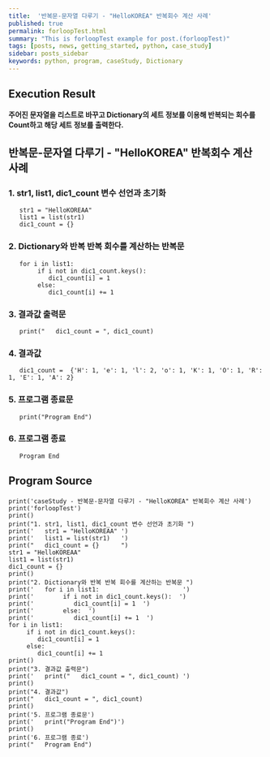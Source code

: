 ```yaml
---
title:  '반복문-문자열 다루기 - "HelloKOREA" 반복회수 계산 사례'
published: true
permalink: forloopTest.html
summary: "This is forloopTest example for post.(forloopTest)"
tags: [posts, news, getting_started, python, case_study]
sidebar: posts_sidebar
keywords: python, program, caseStudy, Dictionary
---
```


## Execution Result

**주어진 문자열을 리스트로 바꾸고 Dictionary의 세트 정보를 이용해
반복되는 회수를 Count하고 해당 세트 정보를 출력한다.**

## 반복문-문자열 다루기 - "HelloKOREA" 반복회수 계산 사례

### 1. str1, list1, dic1_count 변수 선언과 초기화
```
   str1 = "HelloKOREAA"
   list1 = list(str1)          
   dic1_count = {}      
```
### 2. Dictionary와 반복 반복 회수를 계산하는 반복문
```
   for i in list1:                       
        if i not in dic1_count.keys():  
           dic1_count[i] = 1  
        else:  
           dic1_count[i] += 1  
```
### 3. 결과값 출력문
```
   print("   dic1_count = ", dic1_count)
```
### 4. 결과값
```
   dic1_count =  {'H': 1, 'e': 1, 'l': 2, 'o': 1, 'K': 1, 'O': 1, 'R': 1, 'E': 1, 'A': 2}
```
### 5. 프로그램 종료문
```
   print("Program End")
```
### 6. 프로그램 종료
```
   Program End
```
## Program Source

```
print('caseStudy - 반복문-문자열 다루기 - "HelloKOREA" 반복회수 계산 사례')
print('forloopTest')
print()
print("1. str1, list1, dic1_count 변수 선언과 초기화 ")
print('   str1 = "HelloKOREAA" ')
print('   list1 = list(str1)   ')
print("   dic1_count = {}      ")
str1 = "HelloKOREAA"
list1 = list(str1)
dic1_count = {}
print()
print("2. Dictionary와 반복 반복 회수를 계산하는 반복문 ")
print('   for i in list1:                       ')
print('        if i not in dic1_count.keys():  ')
print('           dic1_count[i] = 1  ')
print('        else:  ')
print('           dic1_count[i] += 1  ')
for i in list1:
     if i not in dic1_count.keys():
        dic1_count[i] = 1
     else:
        dic1_count[i] += 1
print()
print("3. 결과값 출력문")
print('   print("   dic1_count = ", dic1_count) ')
print()
print("4. 결과값")
print("   dic1_count = ", dic1_count)
print()
print('5. 프로그램 종료문')
print('   print("Program End")')
print()
print('6. 프로그램 종료')
print("   Program End")
```
